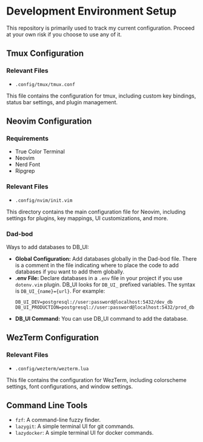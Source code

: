 # Development Environment Setup

This repository is primarily used to track my current configuration. Proceed at your own risk if you choose to use any of it.

## Tmux Configuration

### Relevant Files

- `.config/tmux/tmux.conf`

This file contains the configuration for tmux, including custom key bindings, status bar settings, and plugin management.

## Neovim Configuration

### Requirements

- True Color Terminal
- Neovim
- Nerd Font
- Ripgrep

### Relevant Files

- `.config/nvim/init.vim`

This directory contains the main configuration file for Neovim, including settings for plugins, key mappings, UI customizations, and more.


### Dad-bod

Ways to add databases to DB_UI:

- **Global Configuration:** Add databases globally in the Dad-bod file. There is a comment in the file indicating where to place the code to add databases if you want to add them globally.
- **.env File:** Declare databases in a `.env` file in your project if you use `dotenv.vim` plugin. DB_UI looks for `DB_UI_` prefixed variables. The syntax is `DB_UI_{name}={url}`. For example:
  ```plaintext
  DB_UI_DEV=postgresql://user:password@localhost:5432/dev_db
  DB_UI_PRODUCTION=postgresql://user:password@localhost:5432/prod_db
- **DB_UI Command:** You can use DB_UI command to add the database.

## WezTerm Configuration

### Relevant Files

- `.config/wezterm/wezterm.lua`

This file contains the configuration for WezTerm, including colorscheme settings, font configurations, and window settings.

## Command Line Tools

- `fzf`: A command-line fuzzy finder.
- `lazygit`: A simple terminal UI for git commands.
- `lazydocker`: A simple terminal UI for docker commands.


